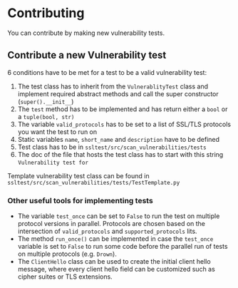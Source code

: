 # Contributing

You can contribute by making new vulnerability tests.

## Contribute a new Vulnerability test

6 conditions have to be met for a test to be a valid vulnerability test:

1. The test class has to inherit from the `VulnerablityTest` class and implement required abstract methods and call the
   super constructor (`super().__init__`)
2. The `test` method has to be implemented and has return either a `bool` or a `tuple(bool, str)`
3. The variable `valid_protocols` has to be set to a list of SSL/TLS protocols you want the test to run on
4. Static variables `name`, `short_name` and `description` have to be defined
6. Test class has to be in `ssltest/src/scan_vulnerabilities/tests`
5. The doc of the file that hosts the test class has to start with this string `Vulnerability test for`

Template vulnerability test class can be found in `ssltest/src/scan_vulnerabilities/tests/TestTemplate.py`

### Other useful tools for implementing tests

- The variable `test_once` can be set to `False` to run the test on multiple protocol versions in parallel. Protocols
  are chosen based on the intersection of `valid_protocols` and `supported_protocols` lits.
- The method `run_once()` can be implemented in case the `test_once` variable is set to `False` to run some code before
  the parallel run of tests on multiple protocols (e.g. `Drown`).
- The `ClientHello` class can be used to create the initial client hello message, where every client hello field can be
  customized such as cipher suites or TLS extensions.
